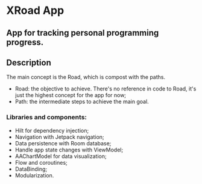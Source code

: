 # XRoad App

## App for tracking personal programming progress.

## Description
The main concept is the Road, which is compost with the paths.
* Road: the objective to achieve. There's no reference in code to Road, it's just the highest concept for the app for now;
* Path: the intermediate steps to achieve the main goal.

### Libraries and components:
* Hilt for dependency injection;
* Navigation with Jetpack navigation;
* Data persistence with Room database;
* Handle app state changes with ViewModel;
* AAChartModel for data visualization;
* Flow and coroutines;
* DataBinding;
* Modularization.